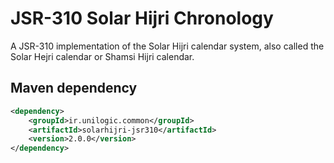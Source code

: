 # JSR-310 Solar Hijri Chronology
A JSR-310 implementation of the Solar Hijri calendar system, also called the Solar Hejri calendar or Shamsi Hijri calendar.

## Maven dependency

```xml
<dependency>
    <groupId>ir.unilogic.common</groupId>
    <artifactId>solarhijri-jsr310</artifactId>
    <version>2.0.0</version>
</dependency>
```
